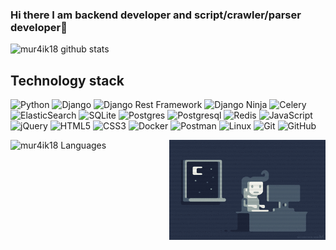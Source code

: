 ### Hi there I am backend developer and script/crawler/parser developer👋

![mur4ik18 github stats](https://github-readme-stats.vercel.app/api?username=mur4ik18&show_icons=true&theme=dracula&include_all_commits=true&count_private=true)

## Technology stack

![Python](https://img.shields.io/badge/-Python-black?style=flat-square&logo=Python)
![Django](https://img.shields.io/badge/-Django-0aad48?style=flat-square&logo=Django)
![Django Rest Framework](https://img.shields.io/badge/DRF-red?style=flat-square&logo=Django)
![Django Ninja](https://img.shields.io/badge/-Django_Ninja-%234B32C3?style=flat-square&logo=Django)
![Celery](https://img.shields.io/badge/-Celery-%2300C7B7?style=flat-square&logo=Celery)
![ElasticSearch](https://img.shields.io/badge/-ElasticSearch-005571?style=flat-square&logo=elasticsearch)
![SQLite](https://img.shields.io/badge/sqlite-%2307405e.svg?style=flat-square&logo=sqlite&logoColor=white)
![Postgres](https://img.shields.io/badge/postgres-%23316192.svg?style=flat-square&logo=postgresql&logoColor=white)
![Postgresql](https://img.shields.io/badge/-Postgresql-%232c3e50?style=flat-square&logo=Postgresql)
![Redis](https://img.shields.io/badge/-Redis-FCA121?style=flat-square&logo=Redis)
![JavaScript](https://img.shields.io/badge/-JavaScript-%23F7DF1C?style=flat-square&logo=javascript&logoColor=000000&labelColor=%23F7DF1C&color=%23FFCE5A)
![jQuery](https://img.shields.io/badge/jquery-%230769AD.svg?style=flat-square&logo=jquery&logoColor=white)
![HTML5](https://img.shields.io/badge/-HTML5-%23E44D27?style=flat-square&logo=html5&logoColor=ffffff)
![CSS3](https://img.shields.io/badge/-CSS3-%231572B6?style=flat-square&logo=css3)
![Docker](https://img.shields.io/badge/-Docker-46a2f1?style=flat-square&logo=docker&logoColor=white)
![Postman](https://img.shields.io/badge/Postman-FCA121?style=flat-square&logo=postman)
![Linux](https://img.shields.io/badge/Linux-black?style=flat-square&logo=linux)
![Git](https://img.shields.io/badge/-Git-black?style=flat-square&logo=git)
![GitHub](https://img.shields.io/badge/-GitHub-181717?style=flat-square&logo=github)

<img align="right" alt="GIF" src="https://github.com/mur4ik18/mur4ik18/blob/main/e426702edf874b181aced1e2fa5c6cde.gif?raw=true" width="250" height="160" />

![mur4ik18 Languages](https://github-readme-stats.vercel.app/api/top-langs/?username=mur4ik18&layout=compact&count_private=true&theme=gruvbox)

<!--
**mur4ik18/mur4ik18** is a ✨ _special_ ✨ repository because its `README.md` (this file) appears on your GitHub profile.

Here are some ideas to get you started:

- 🔭 I’m currently working on ...
- 🌱 I’m currently learning ...
- 👯 I’m looking to collaborate on ...
- 🤔 I’m looking for help with ...
- 💬 Ask me about ...
- 📫 How to reach me: ...
- 😄 Pronouns: ...
- ⚡ Fun fact: ...
-->
